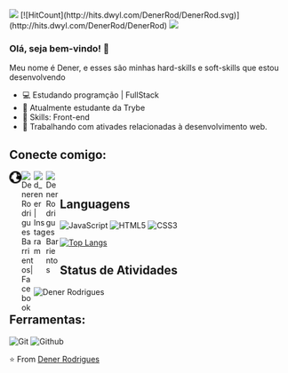 <img width="900" src="coverReadme_cropped.png">
[![HitCount](http://hits.dwyl.com/DenerRod/DenerRod.svg)](http://hits.dwyl.com/DenerRod/DenerRod)
 <img src="https://komarev.com/ghpvc/?username=DenerRod">

### Olá, seja bem-vindo! 👋

Meu nome é Dener, e esses são minhas hard-skills e soft-skills que estou desenvolvendo

- 💻 Estudando programção | FullStack 
- 🔭 Atualmente estudante da Trybe
- 🌱 Skills: Front-end
- 👯 Trabalhando com ativades relacionadas à desenvolvimento web.

 ## Conecte comigo:
 
[<img align="left" alt="Dener" width="22px" src="https://raw.githubusercontent.com/iconic/open-iconic/master/svg/globe.svg" />][website]
[<img align="left" alt="Dener Rodrigues Barrientos| Facebook" width="22px" src="https://cdn.jsdelivr.net/npm/simple-icons@v3/icons/facebook.svg" />][facebook]
[<img align="left" alt="d_ener | Instagram" width="22px" src="https://cdn.jsdelivr.net/npm/simple-icons@v3/icons/instagram.svg" />][instagram]
[<img align="left" alt="Dener Rodrigues Barrientos" width="25px" src="https://img.icons8.com/ios-filled/344/linkedin-circled--v1.png" />][linkedin]

<br /> 

## Languagens

<!-- ![C++](https://img.shields.io/badge/-C++-000000?style=flat&logo=c%2B%2B) -->
<!-- ![Java](https://img.shields.io/badge/-Java-000000?style=flat&logo=java) -->
<!-- ![Python](https://img.shields.io/badge/-Python-000000?style=flat&logo=python) -->
![JavaScript](https://img.shields.io/badge/-JavaScript-000000?style=flat&logo=javascript)
![HTML5](https://img.shields.io/badge/-HTML5-000000?style=flat&logo=html5)
![CSS3](https://img.shields.io/badge/-CSS-000000?style=flat&logo=css3)
<!-- ![SQL](https://img.shields.io/badge/-SQL-000000?style=flat&logo=mysql) -->

[![Top Langs](https://github-readme-stats.vercel.app/api/top-langs/?username=DenerRod&layout=compact)](https://github.com/anuraghazra/github-readme-stats)

## Status de Atividades
![Dener Rodrigues](https://github-readme-stats.vercel.app/api?username=DenerRod&show_icons=true&theme=dark)

## Ferramentas:

![Git](https://img.shields.io/badge/-Git-000000?style=flat&logo=git)
![Github](https://img.shields.io/badge/-Github-000000?style=flat&logo=github) <br />
<!--![MongoDB](https://img.shields.io/badge/-MongoDB-000000?style=flat&logo=mongodb)
![PostgreSQL](https://img.shields.io/badge/-PostgreSQL-000000?style=flat&logo=postgresql) <br />
![Node](https://img.shields.io/badge/-Node-000000?style=flat&logo=node.js) <br />
![Android](https://img.shields.io/badge/-Android-000000?style=flat&logo=android)
![IntellIJ](https://img.shields.io/badge/-IntellIJ%20IDEA-000000?style=flat&logo=intellij%20idea) -->

<!--## Live Projects

[![CPA](https://img.shields.io/badge/-CodeforceProfileAnalyzer-444444?style=flat&logo=codeforces)](https://tamimehsan.github.io/CPA)

## Github Overview

<img align="left" alt="TamimEhsan's Github Stats" src="https://github-readme-stats.vercel.app/api?username=TamimEhsan&show_icons=true" />    &nbsp;
[![Top Langs](https://github-readme-stats.vercel.app/api/top-langs/?username=TamimEhsan)](https://github.com/anuraghazra/github-readme-stats) 

## Projects that I contributed to

[![ReadMe Card](https://github-readme-stats.vercel.app/api/pin/?username=ShanjinurIslam&repo=BUET-CSE-Moodle-Web-Scraping&show_owner=true)](https://github.com/ShanjinurIslam/BUET-CSE-Moodle-Web-Scraping) <br /> 

<!--## My Programming Performances

| Competition Name | 2019 | 2020 | 2021 | 2022 |
| :----- | :----: | :----: | :----: | :----: |
| <img width="120px" src="https://miro.medium.com/max/700/1*h_woVX1QKCNabHosdeBIRg.png" /> <br />  Google CodeJam | - | Round 1 <br /> Rank: 8918/9463 | - | - |
| <img width="120px" src="https://raw.githubusercontent.com/sbrodehl/Hashcode2k20/master/HashCode2020.png"/> <br />Google Hashcode | - | BUET_NARUTO_RUNNERS <br /> Rank:746/10724 <br /> Country Rank: 4th | - | - |
| <img width="120px" src="https://techcrunch.com/wp-content/uploads/2012/01/screen-shot-2012-01-04-at-11-54-37-am.png?w=605" /> <br />Facebook HackerCup | Qualification Round <br /> Rank:5704 | Round 1 <br /> RanK:2169/13820 | - | - |
| <img width="120px" src="https://www.hmc.edu/about-hmc/wp-content/uploads/sites/2/2019/01/icpc19.png" /> <br /> ICPC | - | Dhaka Regionals <br /> Team:BUET_INVERSE <br /> Rank: 121/1003 | - | - |
| <img width="120px" src="https://it-edu.com/sites/default/files/codeforceslogo.png" /> <br />CF Max Rank | 1651 <br />  ![](https://img.shields.io/badge/-Expert-3262a8?style=flat)  | 1925 <br /> ![](https://img.shields.io/badge/-Candidate%20Master-a832a8?style=flat) | - | - |-->


⭐️ From [Dener Rodrigues](https://github.com/DenerRod)

[website]: https://denerrod.github.io/portifolio-denerrod/
[instagram]: https://www.instagram.com/denerrod/
[facebook]: https://www.facebook.com/profile.php?id=100011769091071
[linkedin]: https://www.linkedin.com/in/dener-rodrigues-634b421ba/
